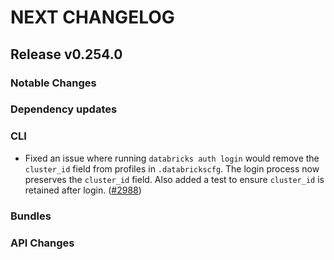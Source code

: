 # NEXT CHANGELOG

## Release v0.254.0

### Notable Changes

### Dependency updates

### CLI
- Fixed an issue where running `databricks auth login` would remove the `cluster_id` field from profiles in `.databrickscfg`. The login process now preserves the `cluster_id` field. Also added a test to ensure `cluster_id` is retained after login. ([#2988](https://github.com/databricks/cli/pull/2988))

### Bundles

### API Changes
